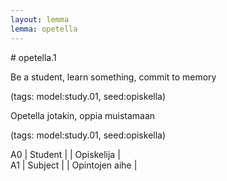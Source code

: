 ```yaml
---
layout: lemma
lemma: opetella
---
```


<div class="sense">
# <span class="sensename">opetella.1</span>

<span class="description">Be a student, learn something, commit to memory</span>

(tags: model:study.01, seed:opiskella)

<span class="description">Opetella jotakin, oppia muistamaan</span>

(tags: model:study.01, seed:opiskella)

A0 | Student |   | Opiskelija |  
A1 | Subject |   | Opintojen aihe |  

</div>

